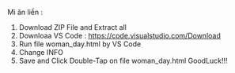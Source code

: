 Mì ăn liền :
1. Download ZIP File and Extract all
2. Downloaa VS Code : https://code.visualstudio.com/Download
3. Run file woman_day.html by VS Code
4. Change INFO
5. Save and Click Double-Tap on file woman_day.html
   GoodLuck!!!
